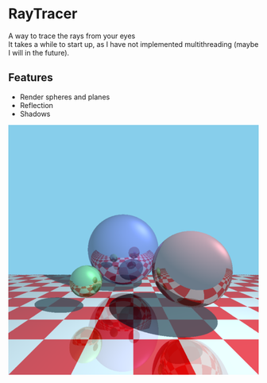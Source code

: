 # RayTracer  
A way to trace the rays from your eyes  
It takes a while to start up, as I have not implemented multithreading (maybe I will in the future).  
## Features
 - Render spheres and planes
 - Reflection
 - Shadows

![alt text](https://github.com/1234thien/RayTracer/blob/main/result.png?raw=true)
